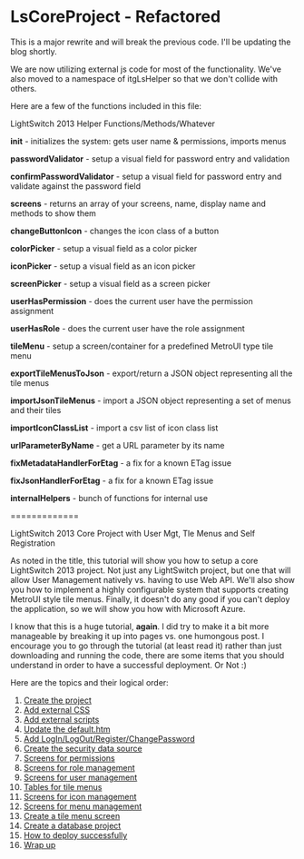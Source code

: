 LsCoreProject - Refactored
=============

This is a major rewrite and will break the previous code.  I'll be updating the blog shortly.

We are now utilizing external js code for most of the functionality.  We've also moved to a namespace of itgLsHelper so that we don't collide with others.

Here are a few of the functions included in this file:

LightSwitch 2013 Helper Functions/Methods/Whatever

<b>init</b> - initializes the system: gets user name & permissions, imports menus
 
<b>passwordValidator</b> - setup a visual field for password entry and validation

<b>confirmPasswordValidator</b> - setup a visual field for password entry and validate against the password field

<b>screens</b> - returns an array of your screens, name, display name and methods to show them

<b>changeButtonIcon</b> - changes the icon class of a button
 
<b>colorPicker</b> - setup a visual field as a color picker
 
<b>iconPicker</b> - setup a visual field as an icon picker

<b>screenPicker</b> - setup a visual field as a screen picker

<b>userHasPermission</b> - does the current user have the permission assignment

<b>userHasRole</b> - does the current user have the role assignment

<b>tileMenu</b> - setup a screen/container for a predefined MetroUI type tile menu

<b>exportTileMenusToJson</b> - export/return a JSON object representing all the tile menus

<b>importJsonTileMenus</b> - import a JSON object representing a set of menus and their tiles

<b>importIconClassList</b> - import a csv list of icon class list

<b>urlParameterByName</b> - get a URL parameter by its name

<b>fixMetadataHandlerForEtag</b> - a fix for a known ETag issue

<b>fixJsonHandlerForEtag</b> - a fix for a known ETag issue

<b>internalHelpers</b> - bunch of functions for internal use


=============

LightSwitch 2013 Core Project with User Mgt, Tle Menus and Self Registration

As noted in the title, this tutorial will show you how to setup a core LightSwitch 2013 project. Not just any LightSwitch project, but one that will allow User Management natively vs. having to use Web API. We'll also show you how to implement a highly configurable system that supports creating MetroUI style tile menus. Finally, it doesn't do any good if you can't deploy the application, so we will show you how with Microsoft Azure. 

I know that this is a huge tutorial, <strong>again</strong>. I did try to make it a bit more manageable by breaking it up into pages vs. one humongous post. I encourage you to go through the tutorial (at least read it) rather than just downloading and running the code, there are some items that you should understand in order to have a successful deployment.  Or Not :)

Here are the topics and their logical order:
<p style="padding-left:30px;">
<ol>
<li><a href="http://wp.me/P2fr76-2k">Create the project</a>
<li><a href="http://wp.me/P2fr76-2t">Add external CSS</a> 
<li><a href="http://wp.me/P2fr76-2x">Add external scripts</a>
<li><a href="http://wp.me/P2fr76-2z">Update the default.htm</a>
<li><a href="http://wp.me/P2fr76-2B">Add LogIn/LogOut/Register/ChangePassword</a>
<li><a href="http://wp.me/P2fr76-2D">Create the security data source</a>
<li><a href="http://wp.me/P2fr76-2F">Screens for permissions</a>
<li><a href="http://wp.me/P2fr76-3x">Screens for role management</a>
<li><a href="http://wp.me/P2fr76-3z">Screens for user management</a>
<li><a href="http://wp.me/P2fr76-2H">Tables for tile menus</a>
<li><a href="http://wp.me/P2fr76-2J">Screens for icon management</a>
<li><a href="http://wp.me/P2fr76-42">Screens for menu management</a>
<li><a href="http://wp.me/P2fr76-44">Create a tile menu screen</a>
<li><a href="http://wp.me/P2fr76-2L">Create a database project</a>
<li><a href="http://wp.me/P2fr76-2N">How to deploy successfully</a>
<li><a href="http://wp.me/P2fr76-6r">Wrap up</a>
</ol>
</p>

